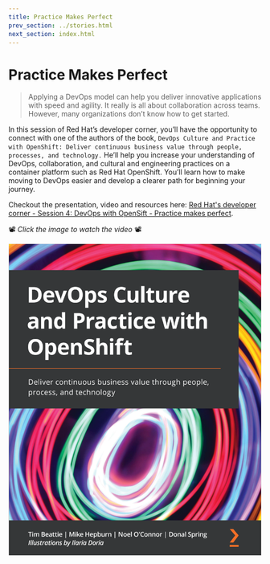 ```yaml
---
title: Practice Makes Perfect
prev_section: ../stories.html
next_section: index.html
---
```


Practice Makes Perfect
======================

> Applying a DevOps model can help you deliver innovative applications with speed and agility. It really is all about collaboration across teams. However, many organizations don’t know how to get started.
 
In this session of Red Hat’s developer corner, you’ll have the opportunity to connect with one of the authors of the book, `DevOps Culture and Practice with OpenShift: Deliver continuous business value through people, processes, and technology.` He’ll help you increase your understanding of DevOps, collaboration, and cultural and engineering practices on a container platform such as Red Hat OpenShift. You’ll learn how to make moving to DevOps easier and develop a clearer path for beginning your journey.

Checkout the presentation, video and resources here: [Red Hat's developer corner - Session 4: DevOps with OpenSift - Practice makes perfect](https://tracks.redhat.com/l/cy_21_q3_na_cn_devel).

📽️ _Click the image to watch the video_ 📽️

[![../images/dvo-cover.png](../images/dvo-cover.png)](https://youtu.be/Ce8hbrRG8qU)
